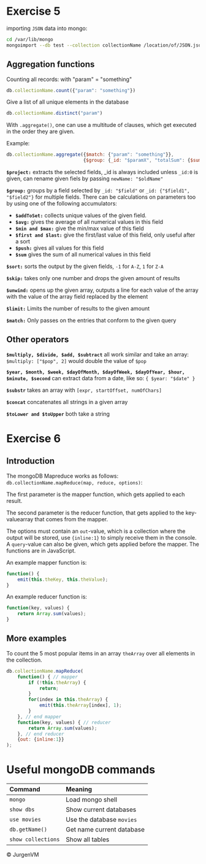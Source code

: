 # Exercise 5

importing `JSON` data into mongo:

```bash
cd /var/lib/mongo
mongoimport --db test --collection collectionName /location/of/JSON.json
```

## Aggregation functions

Counting all records: with "param" = "something"

```javascript
db.collectionName.count({"param": "something"})
```

Give a list of all unique elements in the database

```javascript
db.collectionName.distinct("param")
```

With `.aggregate()`, one can use a multitude of clauses, which get executed in the order they are given.

Example:
```javascript
db.collectionName.aggregate({$match: {"param": "something"}},
                            {$group: {_id: "$paramX", "totalSum": {$sum: "$paramY"}}})
```

**`$project:`** extracts the selected fields, _id is always included unless `_id:0` is given, can rename given fiels by passing `newName: "$oldName"`

**`$group:`** groups by a field selected by `_id: "$field"` or `_id: {"$field1", "$field2"}` for multiple fields.
There can be calculations on parameters too by using one of the following accumulators:

 * **`$addToSet:`** collects unique values of the given field.
 * **`$avg:`** gives the average of all numerical values in this field
 * **`$min and $max:`** give the min/max value of this field
 * **`$first and $last:`** give the first/last value of this field, only useful after a sort
 * **`$push:`** gives all values for this field
 * **`$sum`** gives the sum of all numerical values in this field

**`$sort:`** sorts the output by the given fields, `-1` for `A-Z`, `1` for `Z-A`

**`$skip:`** takes only one number and drops the given amount of results

**`$unwind:`** opens up the given array, outputs a line for each value of the array with the value of the array field replaced by the element

**`$limit:`** Limits the number of results to the given amount

**`$match:`** Only passes on the entries that conform to the given query

## Other operators

**`$multiply, $divide, $add, $subtract`** all work similar and take an array: `$multiply: ["$pop", 2]` would double the value of `$pop`

**`$year, $month, $week, $dayOfMonth, $dayOfWeek, $dayOfYear, $hour, $minute, $second`** can extract data from a date, like so: `{ $year: "$date" }`

**`$substr`** takes an array with `[expr, startOffset, numOfChars]`

**`$concat`** concatenates all strings in a given array

**`$toLower and $toUpper`** both take a string

# Exercise 6

## Introduction

The mongoDB Mapreduce works as follows: `db.collectionName.mapReduce(map, reduce, options)`: 

The first parameter is the mapper function, which gets applied to each result.

The second parameter is the reducer function, that gets applied to the key-valuearray that comes from the mapper. 

The options must contain an `out`-value, which is a collection where the output will be stored, use `{inline:1}` to simply receive them in the console. A `query`-value can also be given, which gets applied before the mapper. The functions are in JavaScript.

An example mapper function is:

```javascript
function() {
    emit(this.theKey, this.theValue);
}
```

An example reducer function is:

```javascript
function(key, values) {
    return Array.sum(values);
}
```

## More examples

To count the 5 most popular items in an array `theArray` over all elements in the collection.

```javascript
db.collectionName.mapReduce(
	function() { // mapper
		if (!this.theArray) {
			return;
		}
		for(index in this.theArray) {
			emit(this.theArray[index], 1);
		}
	}, // end mapper
	function(key, values) { // reducer
		return Array.sum(values);
	}, // end reducer
	{out: {inline:1}}
);
```

# Useful mongoDB commands

| Command						| Meaning
| :---							| :---
| `mongo`						| Load mongo shell
| `show dbs`					| Show current databases
| `use movies`					| Use the database `movies`
| `db.getName()`				| Get name current database
| `show collections`			| Show all tables 
&copy; JurgenVM